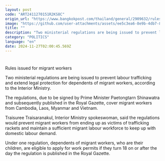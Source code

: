 ```yaml
---
layout: post
code: "ART2411270151R2KS8C"
origin_url: "https://www.bangkokpost.com/thailand/general/2909632/rules-issued-for-migrant-workers"
image: "https://github.com/user-attachments/assets/ee5c3ea6-8e9b-4db7-846f-bfa85b400a6e"
title: ""
description: "Two ministerial regulations are being issued to prevent labour trafficking and extend legal protection for dependents of migrant workers, according to the Interior Ministry."
category: "POLITICS"
language: "en"
date: 2024-11-27T02:00:45.569Z
---
```


# 

Rules issued for migrant workers

Two ministerial regulations are being issued to prevent labour trafficking and extend legal protection for dependents of migrant workers, according to the Interior Ministry.

The regulations, due to be signed by Prime Minister Paetongtarn Shinawatra and subsequently published in the Royal Gazette, cover migrant workers from Cambodia, Laos, Myanmar and Vietnam.

Traisuree Traisaranakul, Interior Ministry spokeswoman, said the regulations would prevent migrant workers from ending up as victims of trafficking rackets and maintain a sufficient migrant labour workforce to keep up with domestic labour demand.

Under one regulation, dependents of migrant workers, who are their children, are eligible to apply for work permits if they turn 18 on or after the day the regulation is published in the Royal Gazette.